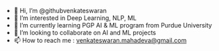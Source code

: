 - 👋 Hi, I’m @githubvenkateswaran
- 👀 I’m interested in Deep Learning, NLP, ML
- 🌱 I’m currently learning PGP AI & ML program from Purdue University
- 💞️ I’m looking to collaborate on AI and ML projects
- 📫 How to reach me : venkateswaran.mahadeva@gmail.com

<!---
githubvenkateswaran/githubvenkateswaran is a ✨ special ✨ repository because its `README.md` (this file) appears on your GitHub profile.
You can click the Preview link to take a look at your changes.
--->
